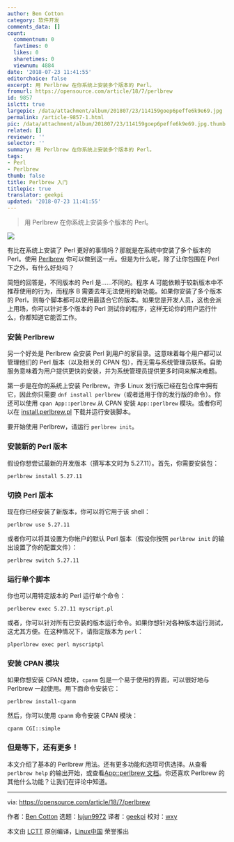 ```yaml
---
author: Ben Cotton
category: 软件开发
comments_data: []
count:
  commentnum: 0
  favtimes: 0
  likes: 0
  sharetimes: 0
  viewnum: 4884
date: '2018-07-23 11:41:55'
editorchoice: false
excerpt: 用 Perlbrew 在你系统上安装多个版本的 Perl。
fromurl: https://opensource.com/article/18/7/perlbrew
id: 9857
islctt: true
largepic: /data/attachment/album/201807/23/114159goep6peffe6k9e69.jpg
permalink: /article-9857-1.html
pic: /data/attachment/album/201807/23/114159goep6peffe6k9e69.jpg.thumb.jpg
related: []
reviewer: ''
selector: ''
summary: 用 Perlbrew 在你系统上安装多个版本的 Perl。
tags:
- Perl
- Perlbrew
thumb: false
title: Perlbrew 入门
titlepic: true
translator: geekpi
updated: '2018-07-23 11:41:55'
---
```



> 
> 用 Perlbrew 在你系统上安装多个版本的 Perl。
> 
> 
> 


![](/data/attachment/album/201807/23/114159goep6peffe6k9e69.jpg)


有比在系统上安装了 Perl 更好的事情吗？那就是在系统中安装了多个版本的 Perl。使用 [Perlbrew](https://perlbrew.pl/) 你可以做到这一点。但是为什么呢，除了让你包围在 Perl 下之外，有什么好处吗？


简短的回答是，不同版本的 Perl 是......不同的。程序 A 可能依赖于较新版本中不推荐使用的行为，而程序 B 需要去年无法使用的新功能。如果你安装了多个版本的 Perl，则每个脚本都可以使用最适合它的版本。如果您是开发人员，这也会派上用场，你可以针对多个版本的 Perl 测试你的程序，这样无论你的用户运行什么，你都知道它能否工作。


### 安装 Perlbrew


另一个好处是 Perlbrew 会安装 Perl 到用户的家目录。这意味着每个用户都可以管理他们的 Perl 版本（以及相关的 CPAN 包），而无需与系统管理员联系。自助服务意味着为用户提供更快的安装，并为系统管理员提供更多时间来解决难题。


第一步是在你的系统上安装 Perlbrew。许多 Linux 发行版已经在包仓库中拥有它，因此你只需要 `dnf install perlbrew`（或者适用于你的发行版的命令）。你还可以使用 `cpan App::perlbrew` 从 CPAN 安装 `App::perlbrew` 模块。或者你可以在 [install.perlbrew.pl](https://raw.githubusercontent.com/gugod/App-perlbrew/master/perlbrew-install) 下载并运行安装脚本。


要开始使用 Perlbrew，请运行 `perlbrew init`。


### 安装新的 Perl 版本


假设你想尝试最新的开发版本（撰写本文时为 5.27.11）。首先，你需要安装包：



```
perlbrew install 5.27.11

```

### 切换 Perl 版本


现在你已经安装了新版本，你可以将它用于该 shell：



```
perlbrew use 5.27.11

```

或者你可以将其设置为你帐户的默认 Perl 版本（假设你按照 `perlbrew init` 的输出设置了你的配置文件）：



```
perlbrew switch 5.27.11

```

### 运行单个脚本


你也可以用特定版本的 Perl 运行单个命令：



```
perlberew exec 5.27.11 myscript.pl

```

或者，你可以针对所有已安装的版本运行命令。如果你想针对各种版本运行测试，这尤其方便。在这种情况下，请指定版本为 `perl`：



```
plperlbrew exec perl myscriptpl

```

### 安装 CPAN 模块


如果你想安装 CPAN 模块，`cpanm` 包是一个易于使用的界面，可以很好地与 Perlbrew 一起使用。用下面命令安装它：



```
perlbrew install-cpanm

```

然后，你可以使用 `cpanm` 命令安装 CPAN 模块：



```
cpanm CGI::simple

```

### 但是等下，还有更多！


本文介绍了基本的 Perlbrew 用法。还有更多功能和选项可供选择。从查看 `perlbrew help` 的输出开始，或查看[App::perlbrew 文档](https://metacpan.org/pod/App::perlbrew)。你还喜欢 Perlbrew 的其他什么功能？让我们在评论中知道。




---


via: <https://opensource.com/article/18/7/perlbrew>


作者：[Ben Cotton](https://opensource.com/users/bcotton) 选题：[lujun9972](https://github.com/lujun9972) 译者：[geekpi](https://github.com/geekpi) 校对：[wxy](https://github.com/wxy)


本文由 [LCTT](https://github.com/LCTT/TranslateProject) 原创编译，[Linux中国](https://linux.cn/) 荣誉推出